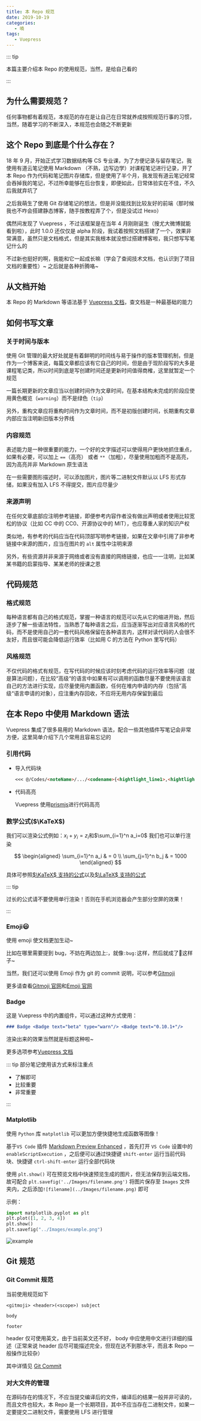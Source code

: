 ```yaml
---
title: 本 Repo 规范
date: 2019-10-19
categories:
   - 喃
tags:
   - Vuepress
---
```


::: tip

本篇主要介绍本 Repo 的使用规范，当然，是给自己看的

:::

<!-- more -->

## 为什么需要规范？

任何事物都有着规范，本规范的存在是让自己在日常就养成按照规范行事的习惯，当然，随着学习的不断深入，本规范也会随之不断更新

## 这个 Repo 到底是个什么存在？

18 年 9 月，开始正式学习数据结构等 CS 专业课，为了方便记录与留存笔记，我使用有道云笔记使用 Markdown （不熟，边写边学）对课程笔记进行记录，开了本 Repo 作为代码和笔记图片存储库，但是使用了半个月，我发现有道云笔记经常会吞掉我的笔记，不过所幸能够在后台恢复，即便如此，日常体验实在不佳，不久后我就弃坑了

之后我萌生了使用 Git 存储笔记的想法，但是并没能找到比较友好的前端（那时候我也不咋会搭建静态博客，随手按教程弄了个，但是没试过 Hexo）

偶然间发现了 Vuepress ，不过该框架是在当年 4 月刚刚诞生（搜尤大微博就能看到啦），此时 1.0.0 还仅仅是 alpha 阶段，我试着按照文档搭建了一个，效果非常满意，虽然只是文档格式，但是其实我根本就没想过搭建博客啦，我只想写写笔记什么的

不过新也挺好的啊，我能和它一起成长嘛（学会了查阅技术文档，也认识到了项目文档的重要性）\~ 之后就是各种折腾咯\~

## 从文档开始

本 Repo 的 Markdown 等语法基于 [Vuepress 文档](https://vuepress.vuejs.org/)，查文档是一种最基础的能力

## 如何书写文章

### 关于时间与版本

使用 Git 管理的最大好处就是有着鲜明的时间线与易于操作的版本管理机制，但是作为一个博客来说，每篇文章都应该有它自己的时间，但是由于现阶段写的大多是课程笔记类，所以时间到底是写创建时间还是更新时间值得商榷，这里就暂定一个规范

一篇长期更新的文章应当以创建时间作为文章时间，在基本结构未完成的阶段应使用黄色概览（`warning`）而不是绿色（`tip`）

另外，重构文章应将重构时间作为文章时间，而不是初版创建时间，长期重构文章内部应当注明新旧版本分界线

### 内容规范

表述能力是一种很重要的能力，一个好的文字描述可以使得用户更快地抓住重点，如果有必要，可以加上 `==`（高亮） 或者 `**`（加粗），尽量使用加粗而不是高亮，因为高亮并非 Markdown 原生语法

在一些需要图形描述时，可以添加图片，图片等二进制文件默认以 LFS 形式存储，如果没有加入 LFS 不得提交，图片应尽量少

### 来源声明

在任何文章底部应注明参考链接，即便参考内容作者没有做出声明或者使用比较宽松的协议（比如 CC 中的 CC0、开源协议中的 MIT），也应尊重人家的知识产权

类似地，有参考的代码应当在代码顶部写明参考链接，如果在文章中引用了非参考链接中来源的图片，应当在图片的 `alt` 属性中注明来源

另外，有些资源并非来源于网络或者没有直接的网络链接，也应一一注明，比如某某书籍的启蒙指导、某某老师的授课之恩

## 代码规范

### 格式规范

每种语言都有自己的格式规范，掌握一种语言的规范可以先从它的缩进开始，然后逐步了解一些语法特性，当熟悉了每种语言之后，应当逐渐写出对应语言风格的代码，而不是使用自己的一套代码风格保留在各种语言内，这样对读代码的人会很不友好，而且很可能会降低运行效率（比如用 C 的方法在 Python 里写代码）

### 风格规范

不仅代码的格式有规范，在写代码的时候应该时刻考虑代码的运行效率等问题（就是算法问题），在比较“高级“的语言中如果有可以调用的函数尽量不要使用该语言自己的方法进行实现，应尽量使用内置函数，任何在堆内申请的内存（包括”高级“语言申请的对象），应注重内存回收，不应将无用内存保留到最后

## 在本 Repo 中使用 Markdown 语法

Vuepress 集成了很多易用的 Markdown 语法，配合一些其他插件写笔记会非常方便，这里简单介绍下几个常用且容易忘记的

### 引用代码

-  导入代码块

   ```md
   <<< @/Codes/<noteName>/.../<codename>{<hightlight_line1>,<hightlight_line2>}
   ```

-  代码高亮

   Vuepress 使用[prismjs](https://prismjs.com/#languages-list)进行代码高亮

### 数学公式($\KaTeX$)

我们可以渲染公式例如：$x_i + y_i = z_i$和$\sum_{i=1}^n a_i=0$
我们也可以单行渲染

$$
\begin{aligned}
\sum_{i=1}^n a_i & = 0 \\
\sum_{j=1}^n b_j & = 1000
\end{aligned}
$$

具体可参照[$\KaTeX$ 支持的公式](https://katex.org/docs/supported.html)以及[$\LaTeX$ 支持的公式](https://math.meta.stackexchange.com/questions/5020/mathjax-basic-tutorial-and-quick-reference)

::: tip

过长的公式请不要使用单行渲染！否则在手机浏览器会产生部分空屏的效果！

:::

### Emoji:smiley:

使用 emoji 使文档更加生动~

比如在哪里需要提到 bug，不妨在两边加上:，就像`:bug:`这样，然后就成了:bug:这样子~

当然，我们还可以使用 Emoji 作为 git 的 commit 说明，可以参考[Gitmoji](./Discovery/05_Git_Commit.md)

更多请查看[Gitmoji 官网](http://gitmoji.carloscuesta.me/)和[Emoji 官网](https://emojipedia.org/)

### Badge <Badge text="beta" type="warn"/> <Badge text="0.10.1+"/>

这是 Vuepress 中的内置组件，可以通过这种方式使用：

```md
### Badge <Badge text="beta" type="warn"/> <Badge text="0.10.1+"/>
```

渲染出来的效果当然就是标题这种啦~

更多选项参考[Vuepress 文档](https://vuepress.vuejs.org/zh/guide/using-vue.html)

::: tip 部分笔记使用该方式来标注重点

-  了解即可 <Badge text="~" type="tip"/>
-  比较重要 <Badge text="*" type="warn"/>
-  非常重要 <Badge text="!" type="error"/>

:::

### Matplotlib

使用 `Python` 库 `matplotlib` 可以更加方便快捷地生成函数等图像！

基于`VS Code` 插件 [Markdown Preview Enhanced](https://shd101wyy.github.io/markdown-preview-enhanced/#/zh-cn/code-chunk) ，首先打开 `VS Code` 设置中的 `enableScriptExecution` ，之后便可以通过快捷键 `shift-enter` 运行当前代码块、快捷键 `ctrl-shift-enter` 运行全部代码块

使用 `plt.show()` 可在预览文档中快速预览生成的图片，但无法保存到云端文档，故可配合 `plt.savefig('../Images/filename.png')` 将图片保存至 `Images` 文件夹内，之后添加`![filename](../Images/filename.png)` 即可

示例：

```python {cmd=true matplotlib=true hide=true}
import matplotlib.pyplot as plt
plt.plot([1, 2, 3, 4])
plt.show()
plt.savefig("../Images/example.png")
```

![example](../Images/example.png)

## Git 规范

### Git Commit 规范

当前使用规范如下

```
<gitmoji> <header>(<scope>) subject

body

footer
```

header 仅可使用英文，由于当前英文还不好， body 中应使用中文进行详细的描述（正常来说 header 应尽可能描述完全，但现在达不到那水平，而且本 Repo 一般操作比较杂）

其中详情见 [Git Commit](05_Git_Handbook.md)

### 对大文件的管理

在源码存在的情况下，不应当提交编译后的文件，编译后的结果一般并非可读的，而且文件也较大，本 Repo 是一个长期项目，其中不应当存在二进制文件，如果一定要提交二进制文件，需要使用 LFS 进行管理
